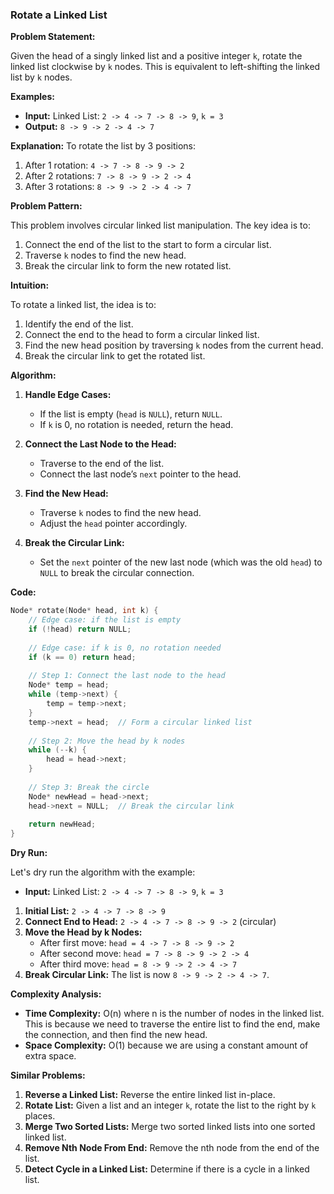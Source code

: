
### Rotate a Linked List

**Problem Statement:**

Given the head of a singly linked list and a positive integer `k`, rotate the linked list clockwise by `k` nodes. This is equivalent to left-shifting the linked list by `k` nodes. 

**Examples:**

- **Input:** Linked List: `2 -> 4 -> 7 -> 8 -> 9`, `k = 3`
- **Output:** `8 -> 9 -> 2 -> 4 -> 7`

**Explanation:** 
To rotate the list by 3 positions:
1. After 1 rotation: `4 -> 7 -> 8 -> 9 -> 2`
2. After 2 rotations: `7 -> 8 -> 9 -> 2 -> 4`
3. After 3 rotations: `8 -> 9 -> 2 -> 4 -> 7`

**Problem Pattern:**

This problem involves circular linked list manipulation. The key idea is to:
1. Connect the end of the list to the start to form a circular list.
2. Traverse `k` nodes to find the new head.
3. Break the circular link to form the new rotated list.

**Intuition:**

To rotate a linked list, the idea is to:
1. Identify the end of the list.
2. Connect the end to the head to form a circular linked list.
3. Find the new head position by traversing `k` nodes from the current head.
4. Break the circular link to get the rotated list.

**Algorithm:**

1. **Handle Edge Cases:**
   - If the list is empty (`head` is `NULL`), return `NULL`.
   - If `k` is 0, no rotation is needed, return the head.

2. **Connect the Last Node to the Head:**
   - Traverse to the end of the list.
   - Connect the last node’s `next` pointer to the head.

3. **Find the New Head:**
   - Traverse `k` nodes to find the new head.
   - Adjust the `head` pointer accordingly.

4. **Break the Circular Link:**
   - Set the `next` pointer of the new last node (which was the old `head`) to `NULL` to break the circular connection.

**Code:**

```cpp
Node* rotate(Node* head, int k) {
    // Edge case: if the list is empty
    if (!head) return NULL;
    
    // Edge case: if k is 0, no rotation needed
    if (k == 0) return head;
    
    // Step 1: Connect the last node to the head
    Node* temp = head;
    while (temp->next) {
        temp = temp->next;
    }
    temp->next = head;  // Form a circular linked list
    
    // Step 2: Move the head by k nodes
    while (--k) {
        head = head->next;
    }
    
    // Step 3: Break the circle
    Node* newHead = head->next;
    head->next = NULL;  // Break the circular link
    
    return newHead;
}
```

**Dry Run:**

Let's dry run the algorithm with the example:

- **Input:** Linked List: `2 -> 4 -> 7 -> 8 -> 9`, `k = 3`

1. **Initial List:** `2 -> 4 -> 7 -> 8 -> 9`
2. **Connect End to Head:** `2 -> 4 -> 7 -> 8 -> 9 -> 2` (circular)
3. **Move the Head by k Nodes:**
   - After first move: `head = 4 -> 7 -> 8 -> 9 -> 2`
   - After second move: `head = 7 -> 8 -> 9 -> 2 -> 4`
   - After third move: `head = 8 -> 9 -> 2 -> 4 -> 7`
4. **Break Circular Link:** The list is now `8 -> 9 -> 2 -> 4 -> 7`.

**Complexity Analysis:**

- **Time Complexity:** O(n) where n is the number of nodes in the linked list. This is because we need to traverse the entire list to find the end, make the connection, and then find the new head.
- **Space Complexity:** O(1) because we are using a constant amount of extra space.

**Similar Problems:**

1. **Reverse a Linked List:** Reverse the entire linked list in-place.
2. **Rotate List:** Given a list and an integer `k`, rotate the list to the right by `k` places.
3. **Merge Two Sorted Lists:** Merge two sorted linked lists into one sorted linked list.
4. **Remove Nth Node From End:** Remove the nth node from the end of the list.
5. **Detect Cycle in a Linked List:** Determine if there is a cycle in a linked list.

